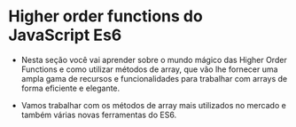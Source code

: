 # Higher order functions do JavaScript Es6

- Nesta seção você vai aprender sobre o mundo mágico das Higher Order Functions e como utilizar métodos de array, que vão lhe fornecer uma ampla gama de recursos e funcionalidades para trabalhar com arrays de forma eficiente e elegante.

- Vamos trabalhar com os métodos de array mais utilizados no mercado e também várias novas ferramentas do ES6.
